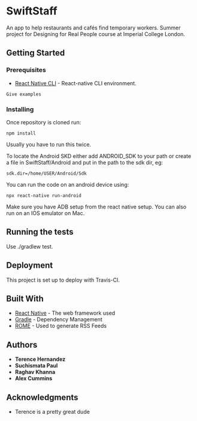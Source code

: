 # SwiftStaff
An app to help restaurants and cafés find temporary workers.
Summer project for Designing for Real People course at Imperial College London.

## Getting Started

### Prerequisites

* [React Native CLI](https://reactnative.dev/docs/environment-setup) - React-native CLI environment.

```
Give examples
```

### Installing

Once repository is cloned run:

```
npm install
```

Usually you have to run this twice.

To locate the Android SKD either add ANDROID_SDK to your path or create
 a file in SwiftStaff/Android and put in the path to the sdk dir, eg:

```
sdk.dir=/home/USER/Android/Sdk
```

You can run the code on an android device using:

```
npx react-native run-android
```

Make sure you have ADB setup from the react native setup.
You can also run on an IOS emulator on Mac.

## Running the tests

Use ./gradlew test. 

## Deployment

This project is set up to deploy with Travis-CI.

## Built With

* [React Native](http://www.dropwizard.io/1.0.2/docs/) - The web framework used
* [Gradle](https://maven.apache.org/) - Dependency Management
* [ROME](https://rometools.github.io/rome/) - Used to generate RSS Feeds

## Authors

* **Terence Hernandez**
* **Suchismata Paul**
* **Raghav Khanna**
* **Alex Cummins**

## Acknowledgments

* Terence is a pretty great dude
